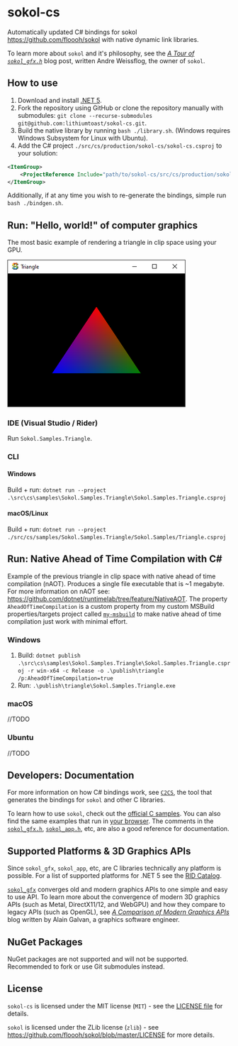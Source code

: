 # sokol-cs

Automatically updated C# bindings for sokol https://github.com/floooh/sokol with native dynamic link libraries.

To learn more about `sokol` and it's philosophy, see the [*A Tour of `sokol_gfx.h`*](https://floooh.github.io/2017/07/29/sokol-gfx-tour.html) blog post, written Andre Weissflog, the owner of `sokol`. 

## How to use

1. Download and install [.NET 5](https://dotnet.microsoft.com/download).
2. Fork the repository using GitHub or clone the repository manually with submodules: `git clone --recurse-submodules git@github.com:lithiumtoast/sokol-cs.git`.
3. Build the native library by running `bash ./library.sh`. (Windows requires Windows Subsystem for Linux with Ubuntu).
4. Add the C# project `./src/cs/production/sokol-cs/sokol-cs.csproj` to your solution:
```xml
<ItemGroup>
    <ProjectReference Include="path/to/sokol-cs/src/cs/production/sokol-cs/sokol-cs.csproj" />
</ItemGroup>
```

Additionally, if at any time you wish to re-generate the bindings, simple run `bash ./bindgen.sh`.

## Run: "Hello, world!" of computer graphics

The most basic example of rendering a triangle in clip space using your GPU.

![Triangle](docs/images/1-triangle.png)

### IDE (Visual Studio / Rider)

Run `Sokol.Samples.Triangle`.

### CLI

#### Windows

Build + run: `dotnet run --project .\src\cs\samples\Sokol.Samples.Triangle\Sokol.Samples.Triangle.csproj`

#### macOS/Linux

Build + run: `dotnet run --project ./src/cs/samples/Sokol.Samples.Triangle/Sokol.Samples/Triangle.csproj`

## Run: Native Ahead of Time Compilation with C#

Example of the previous triangle in clip space with native ahead of time compilation (nAOT). Produces a single file executable that is ~1 megabyte. For more information on nAOT see: https://github.com/dotnet/runtimelab/tree/feature/NativeAOT. The property `AheadOfTimeCompilation` is a custom property from my custom MSBuild properties/targets project called [`my-msbuild`](https://github.com/lithiumtoast/my-msbuild) to make native ahead of time compilation just work with minimal effort.

### Windows

1. Build: `dotnet publish .\src\cs\samples\Sokol.Samples.Triangle\Sokol.Samples.Triangle.csproj -r win-x64 -c Release -o .\publish\triangle /p:AheadOfTimeCompilation=true`
2. Run: `.\publish\triangle\Sokol.Samples.Triangle.exe`

### macOS

//TODO

### Ubuntu

//TODO

## Developers: Documentation

For more information on how C# bindings work, see [`C2CS`](https://github.com/lithiumtoast/c2cs), the tool that generates the bindings for `sokol` and other C libraries.

To learn how to use `sokol`, check out the [official C samples](https://github.com/floooh/sokol-samples). You can also find the same examples that run in [your browser](https://floooh.github.io/sokol-html5/index.html). The comments in the [`sokol_gfx.h`](https://github.com/floooh/sokol/blob/master/sokol_gfx.h), [`sokol_app.h`](https://github.com/floooh/sokol/blob/master/sokol_app.h), etc, are also a good reference for documentation.

## Supported Platforms & 3D Graphics APIs

Since `sokol_gfx`, `sokol_app`, etc, are C libraries technically any platform is possible. For a list of supported platforms for .NET 5 see the [RID Catalog](https://docs.microsoft.com/en-us/dotnet/core/rid-catalog).

[`sokol_gfx`](https://github.com/floooh/sokol#sokol_gfxh) converges old and modern graphics APIs to one simple and easy to use API. To learn more about the convergence of modern 3D graphics APIs (such as Metal, DirectX11/12, and WebGPU) and how they compare to legacy APIs (such as OpenGL), see *[A Comparison of Modern Graphics APIs](https://alain.xyz/blog/comparison-of-modern-graphics-apis)* blog written by Alain Galvan, a graphics software engineer.

## NuGet Packages

NuGet packages are not supported and will not be supported. Recommended to fork or use Git submodules instead.

## License

`sokol-cs` is licensed under the MIT license (`MIT`) - see the [LICENSE file](LICENSE) for details.

`sokol` is licensed under the ZLib license (`zlib`) - see https://github.com/floooh/sokol/blob/master/LICENSE for more details.

